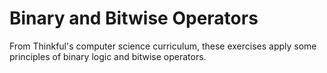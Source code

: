 # Binary and Bitwise Operators

From Thinkful's computer science curriculum, these exercises
apply some principles of binary logic and bitwise operators.
